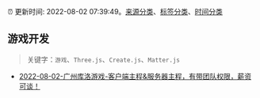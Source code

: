:alarm_clock: 更新时间: 2022-08-02 07:39:49。[来源分类](../README.md)、[标签分类](../TAGS.md)、[时间分类](../TIMELINE.md)

## 游戏开发


> 关键字：`游戏`、`Three.js`、`Create.js`、`Matter.js`



- [2022-08-02-广州库洛游戏-客户端主程&服务器主程，有带团队权限，薪资可谈！](https://www.v2ex.com/t/870194) 